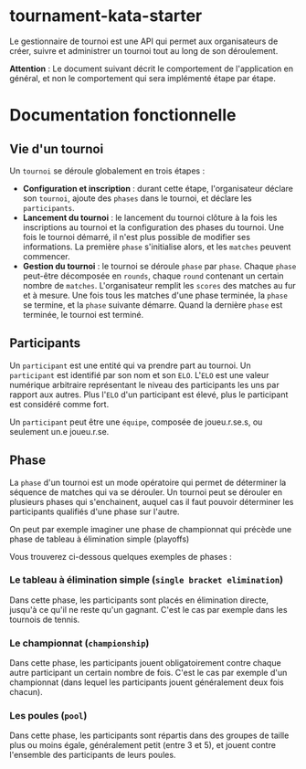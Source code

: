 # tournament-kata-starter

Le gestionnaire de tournoi est une API qui permet aux organisateurs de créer, suivre et administrer un tournoi tout au long de son déroulement. 

__Attention__ : Le document suivant décrit le comportement de l'application en général, et non le comportement qui sera implémenté étape par étape.

# Documentation fonctionnelle

## Vie d'un tournoi

Un `tournoi` se déroule globalement en trois étapes :
* __Configuration et inscription__ : durant cette étape, l'organisateur déclare son `tournoi`, ajoute des `phases` dans le tournoi, et déclare les `participants`.
* __Lancement du tournoi__ : le lancement du tournoi clôture à la fois les inscriptions au tournoi et la configuration des phases du tournoi. Une fois le tournoi démarré, 
il n'est plus possible de modifier ses informations. La première `phase` s'initialise alors, et les `matches` peuvent commencer.
* __Gestion du tournoi__ : le tournoi se déroule `phase` par `phase`. Chaque `phase` peut-être décomposée en `rounds`, chaque `round` contenant un certain nombre de `matches`. 
L'organisateur remplit les `scores` des matches au fur et à mesure. Une fois tous les matches d'une phase terminée, la `phase` se termine, et la `phase` suivante démarre.
Quand la dernière `phase` est terminée, le tournoi est terminé.

## Participants

Un `participant` est une entité qui va prendre part au tournoi. Un `participant` est identifié par son nom et son `ELO`. L'`ELO` est une valeur numérique arbitraire représentant
le niveau des participants les uns par rapport aux autres. Plus l'`ELO` d'un participant est élevé, plus le participant est considéré comme fort.

Un `participant` peut être une `équipe`, composée de joueu.r.se.s, ou seulement un.e joueu.r.se. 

## Phase 

La `phase` d'un tournoi est un mode opératoire qui permet de déterminer la séquence de matches qui va se dérouler. Un tournoi peut se dérouler en plusieurs phases
qui s'enchainent, auquel cas il faut pouvoir déterminer les participants qualifiés d'une phase sur l'autre.

On peut par exemple imaginer une phase de championnat qui précède une phase de tableau à élimination simple (playoffs)

Vous trouverez ci-dessous quelques exemples de phases :

### Le tableau à élimination simple (`single bracket elimination`) 
Dans cette phase, les participants sont placés en élimination directe, jusqu'à ce qu'il ne reste qu'un gagnant.
C'est le cas par exemple dans les tournois de tennis.

### Le championnat (`championship`)
Dans cette phase, les participants jouent obligatoirement contre chaque autre participant un certain nombre de fois. 
C'est le cas par exemple d'un championnat (dans lequel les participants jouent généralement deux fois chacun). 

### Les poules (`pool`)
Dans cette phase, les participants sont répartis dans des groupes de taille plus ou moins égale, généralement petit (entre 3 et 5), 
et jouent contre l'ensemble des participants de leurs poules.
